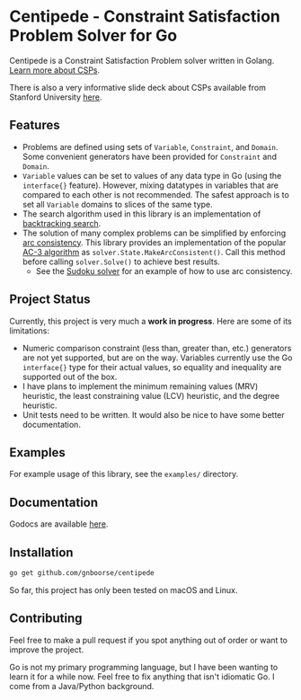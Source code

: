 # Centipede - Constraint Satisfaction Problem Solver for Go

Centipede is a Constraint Satisfaction Problem solver written in Golang. [Learn more about CSPs](https://en.wikipedia.org/wiki/Constraint_satisfaction_problem). 

There is also a very informative slide deck about CSPs available from Stanford University [here](https://web.stanford.edu/class/cs227/Lectures/lec14.pdf).

## Features

- Problems are defined using sets of `Variable`, `Constraint`, and `Domain`. Some convenient generators have been provided for `Constraint` and `Domain`.
- `Variable` values can be set to values of any data type in Go (using the `interface{}` feature). However, mixing datatypes in variables that are compared to each other is not recommended. The safest approach is to set all `Variable` domains to slices of the same type.
- The search algorithm used in this library is an implementation of [backtracking search](https://en.wikipedia.org/wiki/Backtracking). 
- The solution of many complex problems can be simplified by enforcing [arc consistency](https://en.wikipedia.org/wiki/Local_consistency#Arc_consistency). This library provides an implementation of the popular [AC-3 algorithm](https://en.wikipedia.org/wiki/AC-3_algorithm) as `solver.State.MakeArcConsistent()`. Call this method before calling `solver.Solve()` to achieve best results. 
  - See the [Sudoku solver](examples/sudoku.go) for an example of how to use arc consistency. 

## Project Status

Currently, this project is very much a **work in progress**. Here are some of its limitations:

- Numeric comparison constraint (less than, greater than, etc.) generators are not yet supported, but are on the way. Variables currently use the Go `interface{}` type for their actual values, so equality and inequality are supported out of the box.
- I have plans to implement the minimum remaining values (MRV) heuristic, the least constraining value (LCV) heuristic, and the degree heuristic.
- Unit tests need to be written. It would also be nice to have some better documentation.

## Examples

For example usage of this library, see the `examples/` directory.

## Documentation

Godocs are available [here](doc/README.md).

## Installation

```bash
go get github.com/gnboorse/centipede
```

So far, this project has only been tested on macOS and Linux.

## Contributing

Feel free to make a pull request if you spot anything out of order or want to improve the project.

Go is not my primary programming language, but I have been wanting to learn it for a while now. Feel free to fix anything that isn't idiomatic Go. I come from a Java/Python background. 

# 
